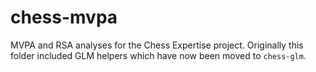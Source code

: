 # chess-mvpa

MVPA and RSA analyses for the Chess Expertise project. Originally this folder included GLM helpers which have now been moved to `chess-glm`.
